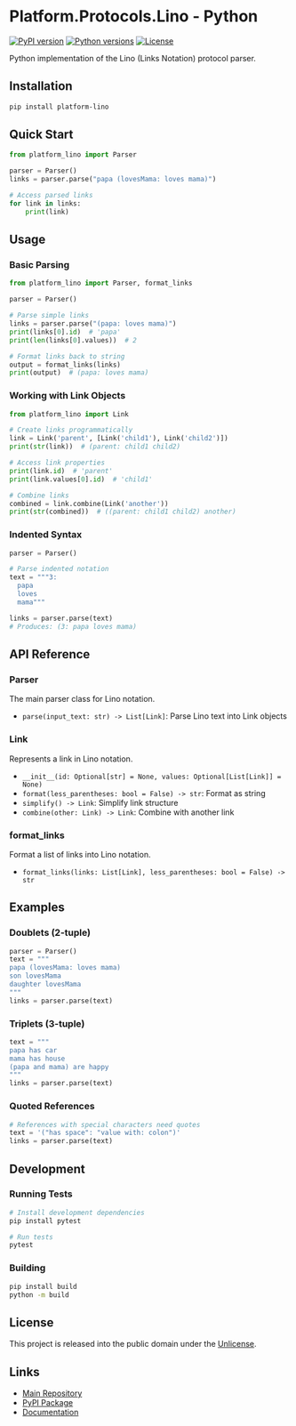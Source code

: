 # Platform.Protocols.Lino - Python

[![PyPI version](https://img.shields.io/pypi/v/platform-lino.svg)](https://pypi.org/project/platform-lino/)
[![Python versions](https://img.shields.io/pypi/pyversions/platform-lino.svg)](https://pypi.org/project/platform-lino/)
[![License](https://img.shields.io/badge/license-Unlicense-blue.svg)](../LICENSE)

Python implementation of the Lino (Links Notation) protocol parser.

## Installation

```bash
pip install platform-lino
```

## Quick Start

```python
from platform_lino import Parser

parser = Parser()
links = parser.parse("papa (lovesMama: loves mama)")

# Access parsed links
for link in links:
    print(link)
```

## Usage

### Basic Parsing

```python
from platform_lino import Parser, format_links

parser = Parser()

# Parse simple links
links = parser.parse("(papa: loves mama)")
print(links[0].id)  # 'papa'
print(len(links[0].values))  # 2

# Format links back to string
output = format_links(links)
print(output)  # (papa: loves mama)
```

### Working with Link Objects

```python
from platform_lino import Link

# Create links programmatically
link = Link('parent', [Link('child1'), Link('child2')])
print(str(link))  # (parent: child1 child2)

# Access link properties
print(link.id)  # 'parent'
print(link.values[0].id)  # 'child1'

# Combine links
combined = link.combine(Link('another'))
print(str(combined))  # ((parent: child1 child2) another)
```

### Indented Syntax

```python
parser = Parser()

# Parse indented notation
text = """3:
  papa
  loves
  mama"""

links = parser.parse(text)
# Produces: (3: papa loves mama)
```

## API Reference

### Parser

The main parser class for Lino notation.

- `parse(input_text: str) -> List[Link]`: Parse Lino text into Link objects

### Link

Represents a link in Lino notation.

- `__init__(id: Optional[str] = None, values: Optional[List[Link]] = None)`
- `format(less_parentheses: bool = False) -> str`: Format as string
- `simplify() -> Link`: Simplify link structure
- `combine(other: Link) -> Link`: Combine with another link

### format_links

Format a list of links into Lino notation.

- `format_links(links: List[Link], less_parentheses: bool = False) -> str`

## Examples

### Doublets (2-tuple)

```python
parser = Parser()
text = """
papa (lovesMama: loves mama)
son lovesMama
daughter lovesMama
"""
links = parser.parse(text)
```

### Triplets (3-tuple)

```python
text = """
papa has car
mama has house
(papa and mama) are happy
"""
links = parser.parse(text)
```

### Quoted References

```python
# References with special characters need quotes
text = '("has space": "value with: colon")'
links = parser.parse(text)
```

## Development

### Running Tests

```bash
# Install development dependencies
pip install pytest

# Run tests
pytest
```

### Building

```bash
pip install build
python -m build
```

## License

This project is released into the public domain under the [Unlicense](../LICENSE).

## Links

- [Main Repository](https://github.com/linksplatform/Protocols.Lino)
- [PyPI Package](https://pypi.org/project/platform-lino/)
- [Documentation](https://linksplatform.github.io/Protocols.Lino/)

